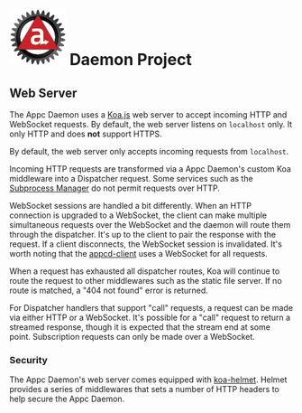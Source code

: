 # ![Appc Daemon logo](../../images/appc-daemon.png) Daemon Project

## Web Server

The Appc Daemon uses a [Koa.js](http://koajs.com/) web server to accept incoming HTTP and WebSocket
requests. By default, the web server listens on `localhost` only. It only HTTP and does __not__
support HTTPS.

By default, the web server only accepts incoming requests from `localhost`.

Incoming HTTP requests are transformed via a Appc Daemon's custom Koa middleware into a Dispatcher
request. Some services such as the [Subprocess Manager](Subprocess-Manager.md) do not permit
requests over HTTP.

WebSocket sessions are handled a bit differently. When an HTTP connection is upgraded to a
WebSocket, the client can make multiple simultaneous requests over the WebSocket and the daemon will
route them through the dispatcher. It's up to the client to pair the response with the request. If a
client disconnects, the WebSocket session is invalidated. It's worth noting that the
[appcd-client](../Clients/Nodejs.md) uses a WebSocket for all requests.

When a request has exhausted all dispatcher routes, Koa will continue to route the request to other
middlewares such as the static file server. If no route is matched, a "404 not found" error is
returned.

For Dispatcher handlers that support "call" requests, a request can be made via either HTTP or a
WebSocket. It's possible for a "call" request to return a streamed response, though it is expected
that the stream end at some point. Subscription requests can only be made over a WebSocket.

### Security

The Appc Daemon's web server comes equipped with
[koa-helmet](https://www.npmjs.com/package/koa-helmet). Helmet provides a series of middlewares that
sets a number of HTTP headers to help secure the Appc Daemon.
